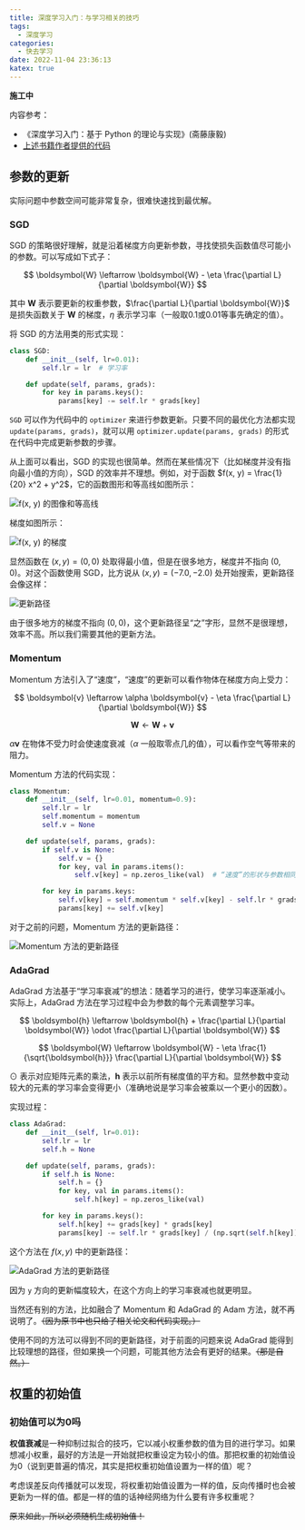```yaml
---
title: 深度学习入门：与学习相关的技巧
tags:
  - 深度学习
categories:
  - 快去学习
date: 2022-11-04 23:36:13
katex: true
---
```


**施工中**

内容参考：

- 《深度学习入门：基于 Python 的理论与实现》(斋藤康毅)
- [上述书籍作者提供的代码](https://github.com/oreilly-japan/deep-learning-from-scratch)

## 参数的更新

实际问题中参数空间可能非常复杂，很难快速找到最优解。

### SGD

SGD 的策略很好理解，就是沿着梯度方向更新参数，寻找使损失函数值尽可能小的参数。可以写成如下式子：

$$ \boldsymbol{W} \leftarrow \boldsymbol{W} - \eta \frac{\partial L}{\partial \boldsymbol{W}} $$

其中 $\boldsymbol{W}$ 表示要更新的权重参数，$\frac{\partial L}{\partial \boldsymbol{W}}$ 是损失函数关于 $\boldsymbol{W}$ 的梯度，$\eta$ 表示学习率（一般取0.1或0.01等事先确定的值）。

将 SGD 的方法用类的形式实现：
```python
class SGD:
    def __init__(self, lr=0.01):
        self.lr = lr  # 学习率

    def update(self, params, grads):
        for key in params.keys():
            params[key] -= self.lr * grads[key]
```

`SGD` 可以作为代码中的 `optimizer` 来进行参数更新。只要不同的最优化方法都实现 `update(params, grads)`，就可以用 `optimizer.update(params, grads)` 的形式在代码中完成更新参数的步骤。

从上面可以看出，SGD 的实现也很简单。然而在某些情况下（比如梯度并没有指向最小值的方向），SGD 的效率并不理想。例如，对于函数 $f(x, y) = \frac{1}{20} x^2 + y^2$，它的函数图形和等高线如图所示：

![f(x, y) 的图像和等高线](https://s2.loli.net/2022/11/05/1cVihLHDPk8z3K2.png)

梯度如图所示：

![f(x, y) 的梯度](https://s2.loli.net/2022/11/05/Cdzb3iq8xgp4m9M.png)

显然函数在 $(x, y) = (0, 0)$ 处取得最小值，但是在很多地方，梯度并不指向 $(0, 0)$。对这个函数使用 SGD，比方说从 $(x, y) = (-7.0, -2.0)$ 处开始搜索，更新路径会像这样：

![更新路径](https://s2.loli.net/2022/11/05/7NsIKoBmYT4R6x2.png)

由于很多地方的梯度不指向 $(0, 0)$，这个更新路径呈“之”字形，显然不是很理想，效率不高。所以我们需要其他的更新方法。

### Momentum

Momentum 方法引入了“速度”，“速度”的更新可以看作物体在梯度方向上受力：

$$ \boldsymbol{v} \leftarrow \alpha \boldsymbol{v} - \eta \frac{\partial L}{\partial \boldsymbol{W}} $$

$$ \boldsymbol{W} \leftarrow \boldsymbol{W} + \boldsymbol{v} $$

$\alpha \boldsymbol{v}$ 在物体不受力时会使速度衰减（$\alpha$ 一般取零点几的值），可以看作空气等带来的阻力。

Momentum 方法的代码实现：

```python
class Momentum:
    def __init__(self, lr=0.01, momentum=0.9):
        self.lr = lr
        self.momentum = momentum
        self.v = None

    def update(self, params, grads):
        if self.v is None:
            self.v = {}
            for key, val in params.items():
                self.v[key] = np.zeros_like(val)  # “速度”的形状与参数相同

        for key in params.keys:
            self.v[key] = self.momentum * self.v[key] - self.lr * grads[key]
            params[key] += self.v[key]
```

对于之前的问题，Momentum 方法的更新路径：

![Momentum 方法的更新路径](https://s2.loli.net/2022/11/05/AT4OMalyiK5mEJ3.png)

### AdaGrad

AdaGrad 方法基于“学习率衰减”的想法：随着学习的进行，使学习率逐渐减小。实际上，AdaGrad 方法在学习过程中会为参数的每个元素调整学习率。

$$ \boldsymbol{h} \leftarrow \boldsymbol{h} + \frac{\partial L}{\partial \boldsymbol{W}} \odot \frac{\partial L}{\partial \boldsymbol{W}} $$

$$ \boldsymbol{W} \leftarrow \boldsymbol{W} - \eta \frac{1}{\sqrt{\boldsymbol{h}}} \frac{\partial L}{\partial \boldsymbol{W}} $$

$\odot$ 表示对应矩阵元素的乘法，$\boldsymbol{h}$ 表示以前所有梯度值的平方和。显然参数中变动较大的元素的学习率会变得更小（准确地说是学习率会被乘以一个更小的因数）。

实现过程：

```python
class AdaGrad:
    def __init__(self, lr=0.01):
        self.lr = lr
        self.h = None

    def update(self, params, grads):
        if self.h is None:
            self.h = {}
            for key, val in params.items():
                self.h[key] = np.zeros_like(val)

        for key in params.keys():
            self.h[key] += grads[key] * grads[key]
            params[key] -= self.lr * grads[key] / (np.sqrt(self.h[key]) + 1e-7)  # 1e-7避免将0用作除数
```

这个方法在 $f(x, y)$ 中的更新路径：

![AdaGrad 方法的更新路径](https://s2.loli.net/2022/11/05/4dN1YzWqM8vLkyn.png)

因为 `y` 方向的更新幅度较大，在这个方向上的学习率衰减也就更明显。

当然还有别的方法，比如融合了 Momentum 和 AdaGrad 的 Adam 方法，就不再说明了。~~（因为原书中也只给了相关论文和代码实现。）~~

使用不同的方法可以得到不同的更新路径，对于前面的问题来说 AdaGrad 能得到比较理想的路径，但如果换一个问题，可能其他方法会有更好的结果。~~（那是自然。）~~

## 权重的初始值

### 初始值可以为0吗

**权值衰减**是一种抑制过拟合的技巧，它以减小权重参数的值为目的进行学习。如果想减小权重，最好的方法是一开始就把权重设定为较小的值。那把权重的初始值设为0（说到更普遍的情况，其实是把权重初始值设置为一样的值）呢？

考虑误差反向传播就可以发现，将权重初始值设置为一样的值，反向传播时也会被更新为一样的值。都是一样的值的话神经网络为什么要有许多权重呢？

~~原来如此，所以必须随机生成初始值！~~

